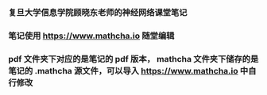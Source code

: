 ### 复旦大学信息学院顾晓东老师的神经网络课堂笔记
### 笔记使用 https://www.mathcha.io 随堂编辑
### pdf 文件夹下对应的是笔记的 pdf 版本， mathcha 文件夹下储存的是笔记的 .mathcha 源文件，可以导入 https://www.mathcha.io 中自行修改
